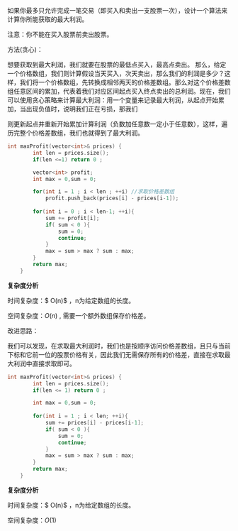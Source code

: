 如果你最多只允许完成一笔交易（即买入和卖出一支股票一次），设计一个算法来计算你所能获取的最大利润。

注意：你不能在买入股票前卖出股票。

 

方法(贪心)：

想要获取到最大利润，我们就要在股票的最低点买入，最高点卖出。 那么，给定一个价格数组，我们则计算假设当天买入，次天卖出，那么我们的利润是多少？这样，我们将一个价格数组，先转换成相邻两天的价格差数组。那么对这个价格差数组任意区间的累加，代表着我们对应区间起点买入终点卖出的总利润。现在，我们可以使用贪心策略来计算最大利润：用一个变量来记录最大利润，从起点开始累加，当出现负值时，说明我们正在亏损，那我们

则更新起点并重新开始累加计算利润（负数加任意数一定小于任意数），这样，遍历完整个价格差数组，我们也就得到了最大利润。

```c++
int maxProfit(vector<int>& prices) {
        int len = prices.size();
        if(len <=1) return 0 ;

        vector<int> profit;
        int max = 0,sum = 0;

        for(int i = 1 ; i < len ; ++i) //求取价格差数组
            profit.push_back(prices[i] - prices[i-1]);
            
        for(int i = 0 ; i < len-1; ++i){
            sum += profit[i];
            if( sum < 0 ){
                sum = 0;
                continue;
            }
            max = sum > max ? sum : max;
        }
        return max;
    }
```

<b>复杂度分析</b>

时间复杂度：$ O(n)$ ，n为给定数组的长度。

空间复杂度：$O(n)$  , 需要一个额外数组保存价格差。



改进思路：

我们可以发现，在求取最大利润时，我们也是按顺序访问价格差数组，且只与当前下标和它前一位的股票价格有关，因此我们无需保存所有的价格差，直接在求取最大利润中直接求取即可。

```c++
int maxProfit(vector<int>& prices) {
        int len = prices.size();
        if(len <= 1) return 0 ;

        int max = 0,sum = 0;
            
        for(int i = 1 ; i < len; ++i){
            sum += prices[i] - prices[i-1];
            if( sum < 0 ){
                sum = 0;
                continue;
            }
            max = sum > max ? sum : max;
        }
        return max;
    }
```

<b>复杂度分析</b>

时间复杂度：$ O(n)$ ，n为给定数组的长度。

空间复杂度：$O(1)$  